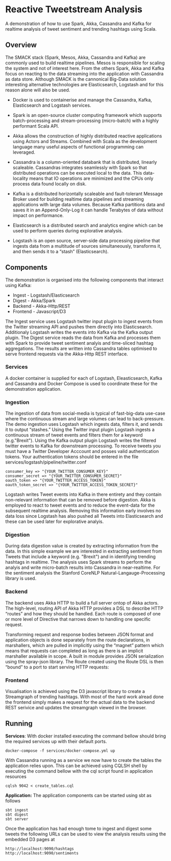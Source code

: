 # Reactive Tweetstream Analysis

A demonstration of how to use Spark, Akka, Cassandra and Kafka for realtime analysis of tweet sentiment and trending hashtags using Scala.

## Overview
The SMACK stack (Spark, Mesos, Akka, Cassandra and Kafka) are commonly used to build realtime pipelines. Mesos is responsible for scaling the system and not of interest here. From the others Spark, Akka and Kafka focus on reacting to the data streaming into the application with Cassandra as data store. Although SMACK is the cannonical Big-Data solution interesting alternative technologies are Elasticsearch, Logstash and for this reason alone will also be used.

* Docker is used to containerise and manage the Cassandra, Kafka, Elasticsearch and Logstash services.

* Spark is an open-source cluster computing framework which supports batch-processing and stream-processing (micro-batch) with a highly performant Scala API.

* Akka allows the construction of highly distributed reactive applications using Actors and Streams. Combined with Scala as the development language many useful aspects of functional programming can leveraged.

* Cassandra is a column-oriented databank that is distributed, linearly scaleable. Cassandras integrates seamlessly with Spark so that distributed operations can be executed local to the data. This data-locality means that IO operations are minimized and the CPUs only process data found locally on disk. 

* Kafka is a distributed horizontally scaleable and fault-tolerant Message Broker used for building realtime data pipelines and streaming applications with large data volumes. Because Kafka partitions data and saves it in an Append-Only-Log it can handle Terabytes of data without impact on performance.

* Elasticsearch is a distributed search and analytics engine which can be used to perform queries during explorative analysis.

* Logstash is an open source, server-side data processing pipeline that ingests data from a multitude of sources simultaneously, transforms it, and then sends it to a “stash” (Elasticsearch).

## Components
The demonstration is organised into the following components that interact using Kafka:

* Ingest - Logstash/Elasticsearch
* Digest - Akka/Spark
* Backend - Akka-Http/REST
* Frontend - Javascript/D3

The Ingest service uses Logstash twitter input plugin to ingest events from the Twitter streaming API and pushes them directly into Elasticsearch. Additionaly Logstash writes the events into Kafka via the Kafka output plugin. The Digest service reads the data from Kafka and processes them with Spark to provide tweet sentiment analyis and time-sliced hashtag aggregations. The results are written into Cassandra tables optimised to serve frontend requests via the Akka-Http REST interface.

### Services

A docker container is supplied for each of Logstash, Eleasticsearch, Kafka and Cassandra and Docker Compose is used to coordinate these for the demonstration application.

### Ingestion
The ingestion of data from social-media is typical of fast-big-data use-case where the continuous stream and large volumes can lead to back-pressure. The demo ingestion uses Logstash which ingests data, filters it, and sends it to output “stashes.” Using the Twitter input plugin Logstash ingests a continuous stream of tweet events and filters them for a keyword (e.g."Brexit"). Using the Kafka output plugin Logstash writes the filtered twitter events to Kafka for downstream processing. To receive tweets you must have a Twitter Developer Acccount and posses valid authentication tokens. Your authentication tokens should be entered in the file services/logstash/pipeline/twitter.conf
```
consumer_key => "{YOUR_TWITTER_CONSUMER_KEY}"
consumer_secret => "{YOUR_TWITTER_CONSUMER_SECRET}"
oauth_token => "{YOUR_TWITTER_ACCESS_TOKEN}"
oauth_token_secret => "{YOUR_TWITTER_ACCESS_TOKEN_SECRET}"
```
Logstash writes Tweet events into Kafka in there entirety and they contain non-relevant information that can be removed before digestion. Akka is employed to react to tweet events and to reduce the event-data for the subsequent realtime analysis. Removing this information early involves no data loss since Logstash has also pushed all Tweets into Elasticsearch and these can be used later for explorative analyis. 

### Digestion
During data digestion value is created by extracting information from the data. In this simple example we are interested in extracting sentiment from Tweets that include a keyword (e.g. "Brexit") and in identifying trending hashtags in realtime. The analysis uses Spark streams to perform the analyis and write micro-batch results into Cassandra in near-realtime. For the sentiment analysis the Stanford CoreNLP Natural-Langauge-Processing library is used.

### Backend
The backend uses Akka HTTP to build a full server ontop of Akka actors. The high-level, routing API of Akka HTTP provides a DSL to describe HTTP “routes” and how they should be handled. Each route is composed of one or more level of Directive that narrows down to handling one specific request.

Transforming request and response bodies between JSON format and application objects is done separately from the route declarations, in marshallers, which are pulled in implicitly using the “magnet” pattern which means that requests can completed as long as there is an implicit marshaller available in scope. A built in module provides JSON serialization using the spray-json library. The Route created using the Route DSL is then “bound” to a port to start serving HTTP requests:

### Frontend
Visualisation is achieved using the D3 javascript library to create a Streamgraph of trending hashtags. With most of the hard work alread done the frontend simply makes a request for the actual data to the backend REST serivice and updates the streamgraph viewed in the browser.

## Running

__Services__:
With docker installed executing the command bellow should bring the required services up with their default ports.
```
docker-compose -f services/docker-compose.yml up
```
With Cassandra running as a service we now have to create the tables the application relies upon. This can be achieved using CQLSH shell by executing the command bellow with the cql script found in application resources
```
cqlsh 9042 < create_tables.cql
```

__Application:__
The application components can be started using sbt as follows
```
sbt ingest
sbt digest
sbt server
```
Once the application has had enough tome to ingest and digest some tweets the following URLs can be used to view the analysis results using the embedded D3 pages at
```
http://localhost:9090/hashtags
http://localhost:9090/sentiments
```
